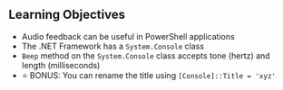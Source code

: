 ## Learning Objectives

* Audio feedback can be useful in PowerShell applications
* The .NET Framework has a `System.Console` class
* `Beep` method on the `System.Console` class accepts tone (hertz) and length (milliseconds)
* ⭐ BONUS: You can rename the title using `[Console]::Title = 'xyz'`